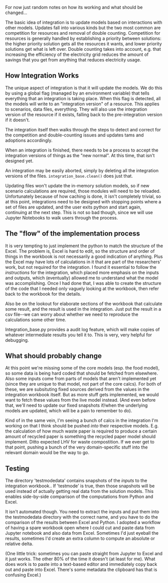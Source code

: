 For now just random notes on how its working and what should be changed...

The basic idea of integration is to update models based on interactions with other models.
Updates fall into various kinds but the two most common are competition for resources and removal of double counting.
Competition for resources is generally handled by establishing a priority between solutions: the higher priority solution gets all the resources it wants, and lower priority solutions get what is left over.
Double counting takes into account, e.g. that increasing the efficiency of the electricity grid reduces the amount of savings that you get from anything that reduces electricity usage.


## How Integration Works

The unique aspect of integration is that it will update the models.  We do this by using a global flag (managed by an environment variable) that tells everything that an integration is taking place.  When this flag is detected, all the models will write to an "integration version" of a resource.  This applies to scenarios, data files, everything.  They will also use the integration version of the resource if it exists, falling back to the pre-integration version if it doesn't.

The integration itself then walks through the steps to detect and correct for the competition and double-counting issues and updates tams and adoptions accordingly.

When an integration is finished, there needs to be a process to accept the integration versions of things as the "new normal".  At this time, that isn't designed yet.

An integration may be easily aborted, simply by deleting all the integration versions of the files.  `integration_base.clean()` does just that.

Updating files won't update the in-memory solution models, so if new scenario calculations are required, those modules will need to be reloaded.  Unfortunately because of how caching is done, it isn't completely trivial, so at this point, integrations need to be designed with stopping points where a set of files are updated, and the user exits python and start again, continuing at the next step.   This is not so bad though, since we will use Jupyter Notebooks to walk users through the process.


## The "flow" of the implementation process

It is very tempting to just implement the python to match the structure of the Excel.  The problem is, Excel is hard to edit, so the structure and order of things in the workbook is not necessarily a good indication of anything.  Plus the Excel may have lots of calculations in it that are part of the researchers' work, but not required for the integration.  I found it essential to follow the _instructions_ for the integration, which placed more emphasis on the inputs and outputs, which (eventually) allowed me to understand what the model was accomplishing.  Once I had done that, I was able to create the structure of the code that I needed only vaguely looking at the workbook, then refer back to the workbook for the details.

Also be on the lookout for elaborate sections of the workbook that calculate some result, and the result is used in the integration.  Just put the result in a csv file--we can worry about whether we need to reproduce the calculations some other time.

Integration_base.py provides a audit log feature, which will make copies of whatever intermediate results you tell it to.  This is very, very helpful for debugging.


## What should probably change

At this point we're missing some of the core models (esp. the food model), so some data is being hard coded that should be fetched from elsewhere.
Also some inputs come from parts of models that aren't implemented yet (since they are unique to that model, not part of the core calcs).  For both of these, we are subsituting fixed sources derived from the values in the integration workbook itself.  But as more stuff gets implemented, we would want to fetch these values from the live model instead.  (And even before that, we'll need to update our fixed snapshots if/when the underlying models are updated, which will be a pain to remember to do).

Kind of in the same vein, I'm seeing a bunch of calcs in the integration I'm working on that I think should be pushed *into* their respective models.  E.g. the calculation of how much waste paper is required to produce a certain amount of recycled paper is something the recycled paper model should implement.  Ditto expected LHV for waste compostition.  If we ever get to that point, pushing a bunch of the very domain-specific stuff into the relevant domain would be the way to go.

## Testing

The directory 'testmodedata' contains snapshots of the _inputs_ to the integration workbook..  If 'testmode' is true, then those snapshots will be used instead of actually getting real data from the solution models.  This enables side-by-side comparison of the computations from Python and Excel.

It isn't automated though.  You need to extract the inputs and put them into the testmodedata directory with the correct name, and you have to do the comparison of the results between Excel and Python. I adopted a workflow of having a spare workbook open where I could cut and paste data from Jupyter notebook and also data from Excel.  Sometimes I'd just eyeball the results, sometimes I'd create an extra column to compute an absolute or relative delta.  

(One little trick: sometimes you can paste straight from Jupyter to Excel and it just works.  The other 80% of the time it doesn't (at least for me).  What does work is to paste into a text-based editor and immediately copy back out and paste into Excel.  There's some metadata the clipboard has that is confusing Excel.)